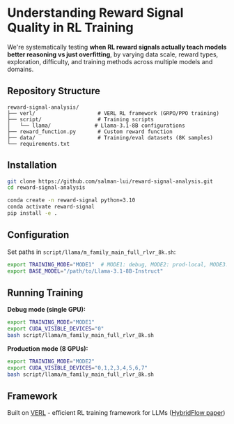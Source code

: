 # Understanding Reward Signal Quality in RL Training

We're systematically testing **when RL reward signals actually teach models better reasoning vs just overfitting**, by varying data scale, reward types, exploration, difficulty, and training methods across multiple models and domains.

## Repository Structure

```
reward-signal-analysis/
├── verl/                    # VERL RL framework (GRPO/PPO training)
├── script/                  # Training scripts
│   └── llama/              # Llama-3.1-8B configurations
├── reward_function.py       # Custom reward function
├── data/                    # Training/eval datasets (8K samples)
└── requirements.txt
```

## Installation

```bash
git clone https://github.com/salman-lui/reward-signal-analysis.git
cd reward-signal-analysis

conda create -n reward-signal python=3.10
conda activate reward-signal
pip install -e .
```

## Configuration

Set paths in `script/llama/m_family_main_full_rlvr_8k.sh`:
```bash
export TRAINING_MODE="MODE1"  # MODE1: debug, MODE2: prod-local, MODE3: cluster
export BASE_MODEL="/path/to/Llama-3.1-8B-Instruct"
```

## Running Training

**Debug mode (single GPU):**
```bash
export TRAINING_MODE="MODE1"
export CUDA_VISIBLE_DEVICES="0"
bash script/llama/m_family_main_full_rlvr_8k.sh
```

**Production mode (8 GPUs):**
```bash
export TRAINING_MODE="MODE2"
export CUDA_VISIBLE_DEVICES="0,1,2,3,4,5,6,7"
bash script/llama/m_family_main_full_rlvr_8k.sh
```

## Framework

Built on [VERL](https://github.com/volcengine/verl) - efficient RL training framework for LLMs ([HybridFlow paper](https://arxiv.org/abs/2409.19256v2))